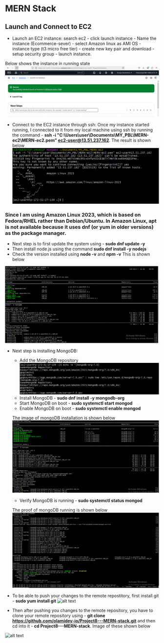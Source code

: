 # MERN Stack
## Launch and Connect to EC2

* Launch an EC2 instance: search ec2 - click launch instance - Name the instance (Ecommerce-sever) - select Amazon linux as AMI OS - instance type (t3 micro free tier) - create new key pair and download - setup security group - launch instance.

Below shows the instance in running state
![alt text](images-ec2/Capture.PNG)

* Connect to the EC2 instance through ssh: Once my instance started running, I connected to it from my local machine using ssh by running the command - **ssh -i "C:\Users\user\Documents\MY_PBL\MERN-ec2\MERN-ec2.pem" ec2-user@13.51.237.162**. The result is shown below
![alt text](images-ec2/Capture2.PNG)

### Since I am  using Amazon Linux 2023, which is based on Fedora/RHEL rather than Debian/Ubuntu. In Amazon Linux, apt is not available because it uses dnf (or yum in older versions) as the package manager.

* Next step is to first update the system using - **sudo dnf update -y**
* Then install node.js using the command **sudo dnf install -y nodejs**
* Check the version installed using **node -v** and **npm -v**
This is shown below

![alt text](images-ec2/Capture3.PNG)

* Next step is installing MongoDB:
    * Add the MongoDB repository
    ![alt text](images-ec2/Capture6.PNG)
    * Install MongoDB - **sudo dnf install -y mongodb-org**
    * Start MongoDB on boot - **sudo systemctl start mongod** 
    * Enable MongoDB on boot - **sudo systemctl enable mongod**

    The image of mongoDB installation is shown below
    ![alt text](images-ec2/Capture4.PNG)
    * Verify MongoDB is running - **sudo systemctl status mongod**

    The proof of mongoDB running is shown below
    ![alt text](images-ec2/Capture5.PNG)

* To be able to push your changes to the remote repostitory, first install git - **sudo yum install git**
![alt text](images/clone-remote-repository...PNG)
* Then after pushing you changes to the remote repository, you have to clone your remote repository using - **git clone  https://github.com/olamidey-io/Project8---MERN-stack.git** and then cd into it - **cd Project8---MERN-stack**. Image of these shown below

![alt text](images/Capture.PNG)
